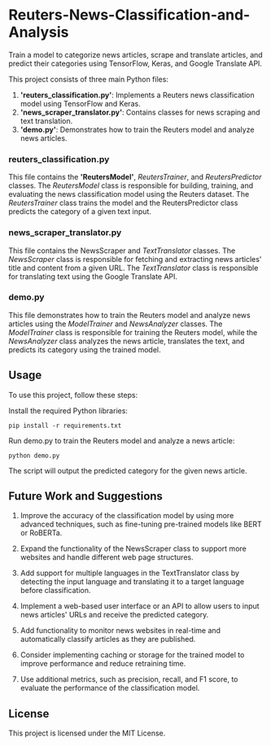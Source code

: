 # Reuters-News-Classification-and-Analysis
Train a model to categorize news articles, scrape and translate articles, and predict their categories using TensorFlow, Keras, and Google Translate API.

This project consists of three main Python files:

1. **'reuters_classification.py'**: Implements a Reuters news classification model using TensorFlow and Keras.
2. **'news_scraper_translator.py'**: Contains classes for news scraping and text translation.
3. **'demo.py'**: Demonstrates how to train the Reuters model and analyze news articles.

### reuters_classification.py
This file contains the **'ReutersModel'**, *ReutersTrainer*, and *ReutersPredictor* classes. The *ReutersModel* class is responsible for building, training, and evaluating the news classification model using the Reuters dataset. The *ReutersTrainer* class trains the model and the ReutersPredictor class predicts the category of a given text input.

### news_scraper_translator.py
This file contains the NewsScraper and *TextTranslator* classes. The *NewsScraper* class is responsible for fetching and extracting news articles' title and content from a given URL. The *TextTranslator* class is responsible for translating text using the Google Translate API.

### demo.py
This file demonstrates how to train the Reuters model and analyze news articles using the *ModelTrainer* and *NewsAnalyzer* classes. The *ModelTrainer* class is responsible for training the Reuters model, while the *NewsAnalyzer* class analyzes the news article, translates the text, and predicts its category using the trained model.

## Usage
To use this project, follow these steps:

Install the required Python libraries:

    pip install -r requirements.txt

Run demo.py to train the Reuters model and analyze a news article:

    python demo.py

The script will output the predicted category for the given news article.

## Future Work and Suggestions
1. Improve the accuracy of the classification model by using more advanced techniques, such as fine-tuning pre-trained models like BERT or RoBERTa.

2. Expand the functionality of the NewsScraper class to support more websites and handle different web page structures.

3. Add support for multiple languages in the TextTranslator class by detecting the input language and translating it to a target language before classification.

4. Implement a web-based user interface or an API to allow users to input news articles' URLs and receive the predicted category.

5. Add functionality to monitor news websites in real-time and automatically classify articles as they are published.

6. Consider implementing caching or storage for the trained model to improve performance and reduce retraining time.

7. Use additional metrics, such as precision, recall, and F1 score, to evaluate the performance of the classification model.

## License

This project is licensed under the MIT License.
